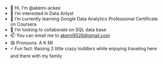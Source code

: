 - 👋 Hi, I’m @akemi-ackee
- 👀 I’m interested in Data Anlyst
- 🌱 I’m currently learning Google Data Analytics Professional Certificate on Coursera
- 💞️ I’m looking to collaborate on SQL data base
- 📫 You can email me to akemi9526@gmail.com
- 😄 Pronouns: A K MI
- ⚡ Fun fact: Raising 2 little crazy toddlers while enjoying traveling here and there with my family 

<!---
akemi-ackee/akemi-ackee is a ✨ special ✨ repository because its `README.md` (this file) appears on your GitHub profile.
You can click the Preview link to take a look at your changes.
--->
